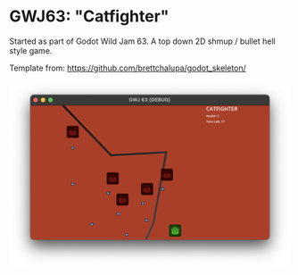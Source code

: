 # GWJ63: "Catfighter"

Started as part of Godot Wild Jam 63.
A top down 2D shmup / bullet hell style game.

Template from: https://github.com/brettchalupa/godot_skeleton/

![Screenshot](screenshot.png)
